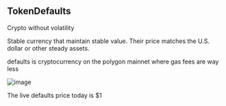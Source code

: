 ## TokenDefaults

Crypto without volatility

Stable currency that maintain stable value. Their price matches the U.S. dollar or other steady assets.

defaults  is cryptocurrency on the polygon mainnet where gas fees are way less


![image](https://github.com/user-attachments/assets/ac7b5d1f-707f-4ec8-bbee-e28e62603cb6)

The live defaults price today is $1 
